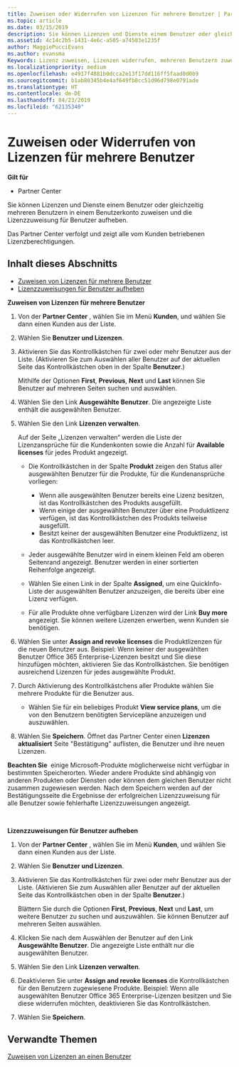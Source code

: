 ```yaml
---
title: Zuweisen oder Widerrufen von Lizenzen für mehrere Benutzer | Partner Center
ms.topic: article
ms.date: 03/15/2019
description: Sie können Lizenzen und Dienste einem Benutzer oder gleichzeitig mehreren Benutzern in einem Benutzerkonto zuweisen und die Lizenzzuweisung für Benutzer aufheben.
ms.assetid: 4c14c2b5-1431-4e6c-a505-a74503e1235f
author: MaggiePucciEvans
ms.author: evansma
Keywords: Lizenz zuweisen, Lizenzen widerrufen, mehreren Benutzern zuweisen,
ms.localizationpriority: medium
ms.openlocfilehash: e4917f4881b0dcca2e13f17dd116ff5faad0d0b9
ms.sourcegitcommit: b1ab80345b4e4af649fb8cc51d96d798e0791ade
ms.translationtype: HT
ms.contentlocale: de-DE
ms.lasthandoff: 04/23/2019
ms.locfileid: "62135340"
---
```

# <a name="assign-or-revoke-licenses-to-multiple-users"></a>Zuweisen oder Widerrufen von Lizenzen für mehrere Benutzer

**Gilt für**

-  Partner Center

Sie können Lizenzen und Dienste einem Benutzer oder gleichzeitig mehreren Benutzern in einem Benutzerkonto zuweisen und die Lizenzzuweisung für Benutzer aufheben.

Das Partner Center verfolgt und zeigt alle vom Kunden betriebenen Lizenzberechtigungen.

## <a name="in-this-section"></a>Inhalt dieses Abschnitts


-   [Zuweisen von Lizenzen für mehrere Benutzer](#assign-licenses-to-groups)
-   [Lizenzzuweisungen für Benutzer aufheben](#revoking-licenses)

<a href="" id="assign-licenses-to-groups"></a>
**Zuweisen von Lizenzen für mehrere Benutzer**

1.  Von der **Partner Center** , wählen Sie im Menü **Kunden**, und wählen Sie dann einen Kunden aus der Liste.
2.  Wählen Sie **Benutzer und Lizenzen**.
3.  Aktivieren Sie das Kontrollkästchen für zwei oder mehr Benutzer aus der Liste. (Aktivieren Sie zum Auswählen aller Benutzer auf der aktuellen Seite das Kontrollkästchen oben in der Spalte **Benutzer**.)

    Mithilfe der Optionen **First**, **Previous**, **Next** und **Last** können Sie Benutzer auf mehreren Seiten suchen und auswählen.

4.  Wählen Sie den Link **Ausgewählte Benutzer**. Die angezeigte Liste enthält die ausgewählten Benutzer.
5.  Wählen Sie den Link **Lizenzen verwalten**.

    Auf der Seite „Lizenzen verwalten“ werden die Liste der Lizenzansprüche für die Kundenkonten sowie die Anzahl für **Available licenses** für jedes Produkt angezeigt.

    -   Die Kontrollkästchen in der Spalte **Produkt** zeigen den Status aller ausgewählten Benutzer für die Produkte, für die Kundenansprüche vorliegen:

        -   Wenn alle ausgewählten Benutzer bereits eine Lizenz besitzen, ist das Kontrollkästchen des Produkts ausgefüllt.
        -   Wenn einige der ausgewählten Benutzer über eine Produktlizenz verfügen, ist das Kontrollkästchen des Produkts teilweise ausgefüllt.
        -   Besitzt keiner der ausgewählten Benutzer eine Produktlizenz, ist das Kontrollkästchen leer.
    -   Jeder ausgewählte Benutzer wird in einem kleinen Feld am oberen Seitenrand angezeigt. Benutzer werden in einer sortierten Reihenfolge angezeigt.

    -   Wählen Sie einen Link in der Spalte **Assigned**, um eine QuickInfo-Liste der ausgewählten Benutzer anzuzeigen, die bereits über eine Lizenz verfügen.

    -   Für alle Produkte ohne verfügbare Lizenzen wird der Link **Buy more** angezeigt. Sie können weitere Lizenzen erwerben, wenn Kunden sie benötigen.

6.  Wählen Sie unter **Assign and revoke licenses** die Produktlizenzen für die neuen Benutzer aus. Beispiel: Wenn keiner der ausgewählten Benutzer Office 365 Enterprise-Lizenzen besitzt und Sie diese hinzufügen möchten, aktivieren Sie das Kontrollkästchen. Sie benötigen ausreichend Lizenzen für jedes ausgewählte Produkt.
7.  Durch Aktivierung des Kontrollkästchens aller Produkte wählen Sie mehrere Produkte für die Benutzer aus.
    -   Wählen Sie für ein beliebiges Produkt **View service plans**, um die von den Benutzern benötigten Servicepläne anzuzeigen und auszuwählen.

8.  Wählen Sie **Speichern**. Öffnet das Partner Center einen **Lizenzen aktualisiert** Seite "Bestätigung" auflisten, die Benutzer und ihre neuen Lizenzen.

**Beachten Sie**  einige Microsoft-Produkte möglicherweise nicht verfügbar in bestimmten Speicherorten. Wieder andere Produkte sind abhängig von anderen Produkten oder Diensten oder können dem gleichen Benutzer nicht zusammen zugewiesen werden. Nach dem Speichern werden auf der Bestätigungsseite die Ergebnisse der erfolgreichen Lizenzzuweisung für alle Benutzer sowie fehlerhafte Lizenzzuweisungen angezeigt.

 

<a href="" id="revoking-licenses"></a>
**Lizenzzuweisungen für Benutzer aufheben**

1.  Von der **Partner Center** , wählen Sie im Menü **Kunden**, und wählen Sie dann einen Kunden aus der Liste.
2.  Wählen Sie **Benutzer und Lizenzen**.
3.  Aktivieren Sie das Kontrollkästchen für zwei oder mehr Benutzer aus der Liste. (Aktivieren Sie zum Auswählen aller Benutzer auf der aktuellen Seite das Kontrollkästchen oben in der Spalte **Benutzer**.)

    Blättern Sie durch die Optionen **First**, **Previous**, **Next** und **Last**, um weitere Benutzer zu suchen und auszuwählen. Sie können Benutzer auf mehreren Seiten auswählen.

4.  Klicken Sie nach dem Auswählen der Benutzer auf den Link **Ausgewählte Benutzer**. Die angezeigte Liste enthält nur die ausgewählten Benutzer.
5.  Wählen Sie den Link **Lizenzen verwalten**.
6.  Deaktivieren Sie unter **Assign and revoke licenses** die Kontrollkästchen für den Benutzern zugewiesene Produkte. Beispiel: Wenn alle ausgewählten Benutzer Office 365 Enterprise-Lizenzen besitzen und Sie diese widerrufen möchten, deaktivieren Sie das Kontrollkästchen.
7.  Wählen Sie **Speichern**.

## <a name="related-topics"></a>Verwandte Themen


[Zuweisen von Lizenzen an einen Benutzer](assign-licenses-to-users.md)

 

 



